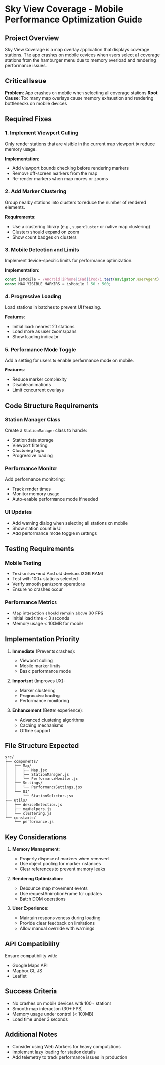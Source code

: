 # Sky View Coverage - Mobile Performance Optimization Guide

## Project Overview
Sky View Coverage is a map overlay application that displays coverage stations. The app crashes on mobile devices when users select all coverage stations from the hamburger menu due to memory overload and rendering performance issues.

## Critical Issue
**Problem**: App crashes on mobile when selecting all coverage stations
**Root Cause**: Too many map overlays cause memory exhaustion and rendering bottlenecks on mobile devices

## Required Fixes

### 1. Implement Viewport Culling
Only render stations that are visible in the current map viewport to reduce memory usage.

**Implementation**:
- Add viewport bounds checking before rendering markers
- Remove off-screen markers from the map
- Re-render markers when map moves or zooms

### 2. Add Marker Clustering
Group nearby stations into clusters to reduce the number of rendered elements.

**Requirements**:
- Use a clustering library (e.g., `supercluster` or native map clustering)
- Clusters should expand on zoom
- Show count badges on clusters

### 3. Mobile Detection and Limits
Implement device-specific limits for performance optimization.

**Implementation**:
```javascript
const isMobile = /Android|iPhone|iPad|iPod/i.test(navigator.userAgent);
const MAX_VISIBLE_MARKERS = isMobile ? 50 : 500;
```

### 4. Progressive Loading
Load stations in batches to prevent UI freezing.

**Features**:
- Initial load: nearest 20 stations
- Load more as user zooms/pans
- Show loading indicator

### 5. Performance Mode Toggle
Add a setting for users to enable performance mode on mobile.

**Features**:
- Reduce marker complexity
- Disable animations
- Limit concurrent overlays

## Code Structure Requirements

### Station Manager Class
Create a `StationManager` class to handle:
- Station data storage
- Viewport filtering
- Clustering logic
- Progressive loading

### Performance Monitor
Add performance monitoring:
- Track render times
- Monitor memory usage
- Auto-enable performance mode if needed

### UI Updates
- Add warning dialog when selecting all stations on mobile
- Show station count in UI
- Add performance mode toggle in settings

## Testing Requirements

### Mobile Testing
- Test on low-end Android devices (2GB RAM)
- Test with 100+ stations selected
- Verify smooth pan/zoom operations
- Ensure no crashes occur

### Performance Metrics
- Map interaction should remain above 30 FPS
- Initial load time < 3 seconds
- Memory usage < 100MB for mobile

## Implementation Priority

1. **Immediate** (Prevents crashes):
   - Viewport culling
   - Mobile marker limits
   - Basic performance mode

2. **Important** (Improves UX):
   - Marker clustering
   - Progressive loading
   - Performance monitoring

3. **Enhancement** (Better experience):
   - Advanced clustering algorithms
   - Caching mechanisms
   - Offline support

## File Structure Expected

```
src/
├── components/
│   ├── Map/
│   │   ├── Map.jsx
│   │   ├── StationManager.js
│   │   └── PerformanceMonitor.js
│   ├── Settings/
│   │   └── PerformanceSettings.jsx
│   └── UI/
│       └── StationSelector.jsx
├── utils/
│   ├── deviceDetection.js
│   ├── mapHelpers.js
│   └── clustering.js
└── constants/
    └── performance.js
```

## Key Considerations

1. **Memory Management**:
   - Properly dispose of markers when removed
   - Use object pooling for marker instances
   - Clear references to prevent memory leaks

2. **Rendering Optimization**:
   - Debounce map movement events
   - Use requestAnimationFrame for updates
   - Batch DOM operations

3. **User Experience**:
   - Maintain responsiveness during loading
   - Provide clear feedback on limitations
   - Allow manual override with warnings

## API Compatibility
Ensure compatibility with:
- Google Maps API
- Mapbox GL JS
- Leaflet

## Success Criteria
- No crashes on mobile devices with 100+ stations
- Smooth map interaction (30+ FPS)
- Memory usage under control (< 100MB)
- Load time under 3 seconds

## Additional Notes
- Consider using Web Workers for heavy computations
- Implement lazy loading for station details
- Add telemetry to track performance issues in production